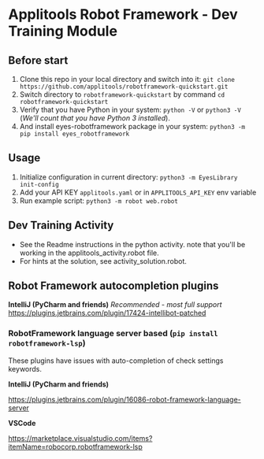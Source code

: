 # Applitools Robot Framework - Dev Training Module 

## Before start
1. Clone this repo in your local directory and switch into it:
`git clone https://github.com/applitools/robotframework-quickstart.git`
2. Switch directory to `robotframework-quickstart` by command `cd robotframework-quickstart`
3. Verify that you have Python in your system:
`python -V` or `python3 -V` (*We'll count that you have Python 3 installed*).
4. And install eyes-robotframework package in your system: `python3 -m pip install eyes_robotframework`

## Usage
1. Initialize configuration in current directory: `python3 -m EyesLibrary init-config`
2. Add your API KEY `applitools.yaml` or in `APPLITOOLS_API_KEY` env variable
3. Run example script: `python3 -m robot web.robot`


## Dev Training Activity
- See the Readme instructions in the python activity. note that you'll be working in the applitools_activity.robot file. 
- For hints at the solution, see activity_solution.robot. 


## Robot Framework autocompletion plugins
**IntelliJ (PyCharm and friends)** *Recommended - most full support*
https://plugins.jetbrains.com/plugin/17424-intellibot-patched


### RobotFramework language server based (`pip install robotframework-lsp`)
These plugins have issues with auto-completion of check settings keywords.

**IntelliJ (PyCharm and friends)**

https://plugins.jetbrains.com/plugin/16086-robot-framework-language-server

**VSCode**

https://marketplace.visualstudio.com/items?itemName=robocorp.robotframework-lsp
